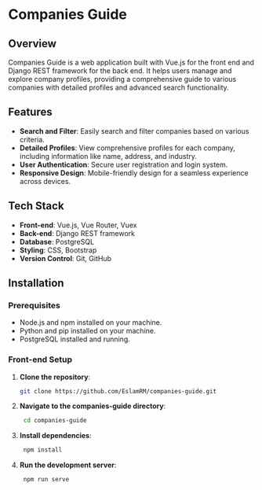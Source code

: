 # Companies Guide

## Overview
Companies Guide is a web application built with Vue.js for the front end and Django REST framework for the back end. It helps users manage and explore company profiles, providing a comprehensive guide to various companies with detailed profiles and advanced search functionality.

## Features
- **Search and Filter**: Easily search and filter companies based on various criteria.
- **Detailed Profiles**: View comprehensive profiles for each company, including information like name, address, and industry.
- **User Authentication**: Secure user registration and login system.
- **Responsive Design**: Mobile-friendly design for a seamless experience across devices.

## Tech Stack
- **Front-end**: Vue.js, Vue Router, Vuex
- **Back-end**: Django REST framework
- **Database**: PostgreSQL 
- **Styling**: CSS, Bootstrap
- **Version Control**: Git, GitHub

## Installation

### Prerequisites
- Node.js and npm installed on your machine.
- Python and pip installed on your machine.
- PostgreSQL installed and running.

### Front-end Setup
1. **Clone the repository**:
   ```bash
   git clone https://github.com/EslamRM/companies-guide.git
2. **Navigate to the companies-guide directory**:
   ```bash
    cd companies-guide
3. **Install dependencies**:
   ```bash
    npm install
4. **Run the development server**:
   ```bash
    npm run serve
